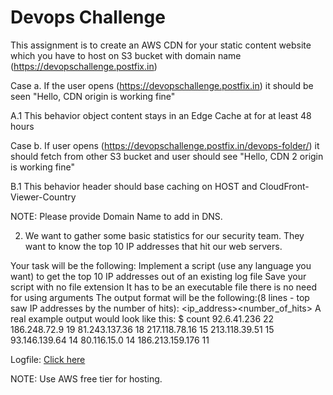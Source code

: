 # Devops Challenge

This assignment is to create an AWS CDN for your static content website which you have to host on S3 bucket with domain name (https://devopschallenge.postfix.in)

Case a. If the user opens (https://devopschallenge.postfix.in) it should be seen "Hello, CDN origin is working fine"

A.1 This behavior object content stays in an Edge Cache at for at least 48 hours

Case b. If user opens (https://devopschallenge.postfix.in/devops-folder/) it should fetch from other S3 bucket and user should see "Hello, CDN 2 origin is working fine"

B.1 This behavior header should base caching on HOST and CloudFront-Viewer-Country

NOTE: Please provide Domain Name to add in DNS.

2. We want to gather some basic statistics for our security team. They want to know the top 10 IP addresses that hit our web servers.

Your task will be the following:
Implement a script (use any language you want) to get the top 10 IP addresses out of an existing log file
Save your script with no file extension
It has to be an executable file
there is no need for using arguments
The output format will be the following:(8 lines - top saw IP addresses by the number of hits):
<ip_address><space><number_of_hits>
A real example output would look like this:
$ count
92.6.41.236 22
186.248.72.9 19
81.243.137.36 18
217.118.78.16 15
213.118.39.51 15
93.146.139.64 14
80.116.15.0 14
186.213.159.176 11
  
Logfile: [Click here](https://github.com/bluestacks/dev-ops-challenge/blob/master/logfile)

NOTE: Use AWS free tier for hosting.

